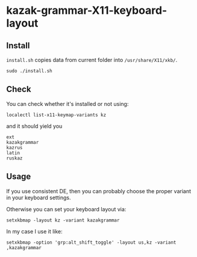 # kazak-grammar-X11-keyboard-layout

## Install

`install.sh` copies data from current folder into `/usr/share/X11/xkb/`.
```shell script
sudo ./install.sh
```

## Check

You can check whether it's installed or not using: 
```shell script
localectl list-x11-keymap-variants kz
```

and it should yield you
```
ext
kazakgrammar
kazrus
latin
ruskaz
```

## Usage

If you use consistent DE, then you can probably choose the proper variant in your keyboard settings.

Otherwise you can set your keyboard layout via: 
```shell script
setxkbmap -layout kz -variant kazakgrammar
```

In my case I use it like:
```shell script
setxkbmap -option 'grp:alt_shift_toggle' -layout us,kz -variant ,kazakgrammar
```
